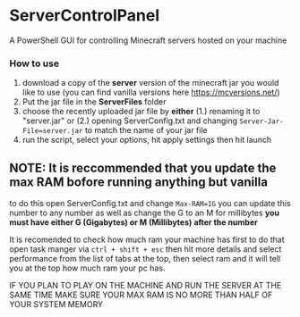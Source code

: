# ServerControlPanel
A PowerShell GUI for controlling Minecraft servers hosted on your machine

### How to use
1. download a copy of the **server** version of the minecraft jar you would like to use (you can find vanilla versions here https://mcversions.net/)
2. Put the jar file in the **ServerFiles** folder
3. choose the recently uploaded jar file by **either** (1.) renaming it to "server.jar" or (2.) opening ServerConfig.txt and changing `Server-Jar-File=server.jar` to match the name of your jar file
4. run the script, select your options, hit apply settings then hit launch


## NOTE: It is reccommended that you update the max RAM bofore running anything but vanilla
to do this open ServerConfig.txt and change `Max-RAM=1G` you can update this number to any number as well as change the G to an M for millibytes **you must have either G (Gigabytes) or M (Millibytes) after the number**

It is recomended to check how much ram your machine has first to do that open task manger via `ctrl + shift + esc` then hit more details and select performance from the list of tabs at the top, then select ram and it will tell you at the top how much ram your pc has.

IF YOU PLAN TO PLAY ON THE MACHINE AND RUN THE SERVER AT THE SAME TIME MAKE SURE YOUR MAX RAM IS NO MORE THAN HALF OF YOUR SYSTEM MEMORY
